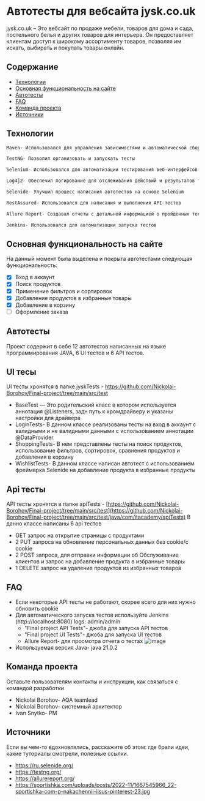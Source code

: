 # Автотесты для вебсайта jysk.co.uk
jysk.co.uk – Это вебсайт по продаже мебели, товаров для дома и сада, постельного белья и других товаров для интерьера. Он предоставляет клиентам доступ к широкому ассортименту товаров, позволяя им искать, выбирать и покупать товары онлайн.
## Содержание
- [Технологии](#технологии)
- [Основная функциональность на сайте](#основная-функциональность-на-сайте)
- [Автотесты](#автотесты)
- [FAQ](#faq)
- [Команда проекта](#команда-проекта)
- [Источники](#источники)
## Технологии
```sh
Maven- Использовался для управления зависимостями и автоматической сборки проекта
```
```sh
TestNG- Позволил организовать и запускать тесты
```
```sh
Selenium- Использовался для автоматизации тестирования веб-интерфейсов
```
```sh
Log4j2- Обеспечил логирование для отслеживания действий и результатов тестов
```
```sh
Selenide- Улучшил процесс написания автотестов на основе Selenium
```
```sh
RestAssured- Использовался для написания и выполнения API-тестов
```
```sh
Allure Report- Создавал отчеты с детальной информацией о пройденных тестах
```
```sh
Jenkins- Использовался для автоматизации запуска тестов
```
## Основная функциональность на сайте
На данный момент была выделена и покрыта автотестами следующая функциональность:
- [x] Вход в аккаунт
- [x] Поиск продуктов
- [x] Применение фильтров и сортировок
- [x] Добавление продуктов в избранные товары
- [x] Добавление в корзину
- [ ] Оформление заказа
## Автотесты
Проект содержит в себе 12 автотестов написанных на языке программирования JAVA, 6 UI тестов и 6 API тестов.
## UI тесы
UI тесты хронятся в папке jyskTests - [https://github.com/Nickolai-Borohov/Final-project/tree/main/src/test ](https://github.com/Nickolai-Borohov/Final-project/tree/main/src/test/java/com/itacademy/jyskTests) 
- BaseTest — Это родительский класс в котором используется аннотация @Listeners, задн путь к хромдрайверу и указаны настройки для драйвера
- LoginTests- В данном классе реализованы тесты на вход в аккаунт с валидными и не валидными данными с использованием аннотации @DataProvider
- ShoppingTests- В нем представлены тесты на поиск продуктов, использование фильтров, сортировок, сравнения продуктов и добавления в корзину
- WishlistTests- В данном классе написан автотест с использованием фреймврка Selenide на добавление продукта в избранные продукты
## Api тесты
API тесты хронятся в папке apiTests - [https://github.com/Nickolai-Borohov/Final-project/tree/main/src/test](https://github.com/Nickolai-Borohov/Final-project/tree/main/src/test/java/com/itacademy/apiTests) В данно классе написаны 6 api тестов
- GET запрос на открытие страницы с продуктами
- 2 PUT запроса на обновление персональных данных без cookie/с cookie
- 2 POST запроса, для отправки информации об Обслуживание клиентов и запрос на добавление продукта в избранные товары
- 1 DELETE запрос на удаление продуктов из избранных товаров
## FAQ
- Если некоторые API тесты не работают, скорее всего для них нужно обновить cookie
- Для автоматического запуска тестов используйте Jenkins (http://localhost:8080) logs: admin/admin
  - "Final project API Tests"- джоба для запуска API тестов 
  - "Final project UI Tests"- джоба для запуска UI тестов
  - Allure Report- для просмотра отчета о тестах
![image](https://github.com/user-attachments/assets/454f89a1-f83c-4ece-9de8-430b866bcade)
- Используемая версия Java- java 21.0.2

## Команда проекта
Оставьте пользователям контакты и инструкции, как связаться с командой разработки
- Nickolai Borohov- AQA teamlead
- Nickolai Borohov- системный архитектор
- Ivan Snytko- PM
## Источники
Если вы чем-то вдохновлялись, расскажите об этом: где брали идеи, какие туториалы смотрели, полезные ссылки. 
- https://ru.selenide.org/
- https://testng.org/
- https://allurereport.org/
- https://sportishka.com/uploads/posts/2022-11/1667545966_22-sportishka-com-p-nakachennii-iisus-pinterest-23.jpg
